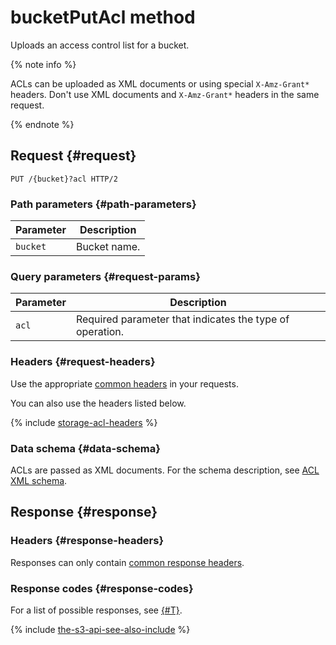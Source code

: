 # bucketPutAcl method

Uploads an access control list for a bucket.

{% note info %}

ACLs can be uploaded as XML documents or using special `X-Amz-Grant*` headers. Don't use XML documents and `X-Amz-Grant*` headers in the same request.

{% endnote %}

## Request {#request}

```
PUT /{bucket}?acl HTTP/2
```

### Path parameters {#path-parameters}

| Parameter | Description |
----- | -----
| `bucket` | Bucket name. |

### Query parameters {#request-params}

| Parameter | Description |
----- | -----
| `acl` | Required parameter that indicates the type of operation. |

### Headers {#request-headers}

Use the appropriate [common headers](../common-request-headers.md) in your requests.

You can also use the headers listed below.

{% include [storage-acl-headers](../../../_includes_service/storage-acl-bucket-headers.md) %}

### Data schema {#data-schema}

ACLs are passed as XML documents. For the schema description, see [ACL XML schema](xml-config.md).

## Response {#response}

### Headers {#response-headers}

Responses can only contain [common response headers](../common-response-headers.md).

### Response codes {#response-codes}

For a list of possible responses, see [{#T}](../response-codes.md).

{% include [the-s3-api-see-also-include](../../../../_includes/storage/the-s3-api-see-also-include.md) %}